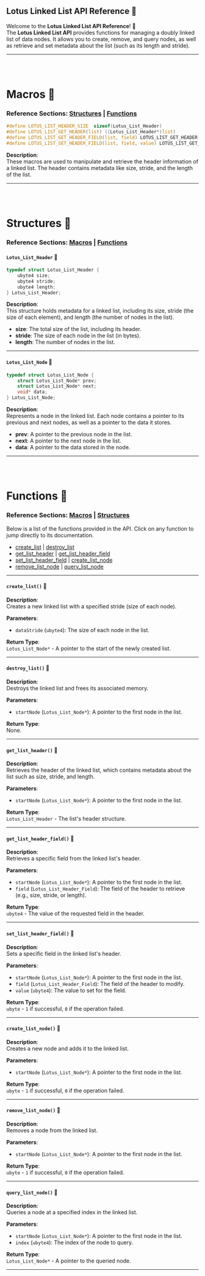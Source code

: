 ## **Lotus Linked List API Reference 🪷**

Welcome to the **Lotus Linked List API Reference**! 🪷  
The **Lotus Linked List API** provides functions for managing a doubly linked list of data nodes. It allows you to create, remove, and query nodes, as well as retrieve and set metadata about the list (such as its length and stride).

---

<br>
<br>

<a id="Macros"></a>
# **Macros 🪷**

### **Reference Sections:** [Structures](#Structures) | [Functions](#Functions)

```c
#define LOTUS_LIST_HEADER_SIZE  sizeof(Lotus_List_Header)
#define LOTUS_LIST_GET_HEADER(list) ((Lotus_List_Header*)list)
#define LOTUS_LIST_GET_HEADER_FIELD(list, field) LOTUS_LIST_GET_HEADER(list)[field]
#define LOTUS_LIST_SET_HEADER_FIELD(list, field, value) LOTUS_LIST_GET_HEADER(list)[field] = value
```

**Description**:  
These macros are used to manipulate and retrieve the header information of a linked list. The header contains metadata like size, stride, and the length of the list.

---

<br>
<br>

<a id="Structures"></a>
# **Structures 🪷**

### **Reference Sections:** [Macros](#Macros) | [Functions](#Functions)

<a id="Lotus_List_Header"></a>
#### **`Lotus_List_Header`** 🪷
```c
typedef struct Lotus_List_Header {
    ubyte4 size;
    ubyte4 stride;
    ubyte4 length;
} Lotus_List_Header;
```

**Description**:  
This structure holds metadata for a linked list, including its size, stride (the size of each element), and length (the number of nodes in the list).

- **size**: The total size of the list, including its header.
- **stride**: The size of each node in the list (in bytes).
- **length**: The number of nodes in the list.

---

<a id="Lotus_List_Node"></a>
#### **`Lotus_List_Node`** 🪷
```c
typedef struct Lotus_List_Node {
    struct Lotus_List_Node* prev;
    struct Lotus_List_Node* next;
    void* data;
} Lotus_List_Node;
```

**Description**:  
Represents a node in the linked list. Each node contains a pointer to its previous and next nodes, as well as a pointer to the data it stores.

- **prev**: A pointer to the previous node in the list.
- **next**: A pointer to the next node in the list.
- **data**: A pointer to the data stored in the node.

---

<br>
<br>

<a id="Functions"></a>
# **Functions 🪷**

### **Reference Sections:** [Macros](#Macros) | [Structures](#Structures)

Below is a list of the functions provided in the API. Click on any function to jump directly to its documentation.

- [create_list](#create_list) | [destroy_list](#destroy_list)  
- [get_list_header](#get_list_header) | [get_list_header_field](#get_list_header_field)  
- [set_list_header_field](#set_list_header_field) | [create_list_node](#create_list_node)  
- [remove_list_node](#remove_list_node) | [query_list_node](#query_list_node)  

---

<a id="create_list"></a>
#### **`create_list()`** 🪷

**Description**:  
Creates a new linked list with a specified stride (size of each node).

**Parameters**:  
- `dataStride` (`ubyte4`): The size of each node in the list.

**Return Type**:  
`Lotus_List_Node*` - A pointer to the start of the newly created list.

---

<a id="destroy_list"></a>
#### **`destroy_list()`** 🪷

**Description**:  
Destroys the linked list and frees its associated memory.

**Parameters**:  
- `startNode` (`Lotus_List_Node*`): A pointer to the first node in the list.

**Return Type**:  
None.

---

<a id="get_list_header"></a>
#### **`get_list_header()`** 🪷

**Description**:  
Retrieves the header of the linked list, which contains metadata about the list such as size, stride, and length.

**Parameters**:  
- `startNode` (`Lotus_List_Node*`): A pointer to the first node in the list.

**Return Type**:  
`Lotus_List_Header` - The list's header structure.

---

<a id="get_list_header_field"></a>
#### **`get_list_header_field()`** 🪷

**Description**:  
Retrieves a specific field from the linked list's header.

**Parameters**:  
- `startNode` (`Lotus_List_Node*`): A pointer to the first node in the list.
- `field` (`Lotus_List_Header_Field`): The field of the header to retrieve (e.g., size, stride, or length).

**Return Type**:  
`ubyte4` - The value of the requested field in the header.

---

<a id="set_list_header_field"></a>
#### **`set_list_header_field()`** 🪷

**Description**:  
Sets a specific field in the linked list's header.

**Parameters**:  
- `startNode` (`Lotus_List_Node*`): A pointer to the first node in the list.
- `field` (`Lotus_List_Header_Field`): The field of the header to modify.
- `value` (`ubyte4`): The value to set for the field.

**Return Type**:  
`ubyte` - `1` if successful, `0` if the operation failed.

---

<a id="create_list_node"></a>
#### **`create_list_node()`** 🪷

**Description**:  
Creates a new node and adds it to the linked list.

**Parameters**:  
- `startNode` (`Lotus_List_Node*`): A pointer to the first node in the list.

**Return Type**:  
`ubyte` - `1` if successful, `0` if the operation failed.

---

<a id="remove_list_node"></a>
#### **`remove_list_node()`** 🪷

**Description**:  
Removes a node from the linked list.

**Parameters**:  
- `startNode` (`Lotus_List_Node*`): A pointer to the first node in the list.

**Return Type**:  
`ubyte` - `1` if successful, `0` if the operation failed.

---

<a id="query_list_node"></a>
#### **`query_list_node()`** 🪷

**Description**:  
Queries a node at a specified index in the linked list.

**Parameters**:  
- `startNode` (`Lotus_List_Node*`): A pointer to the first node in the list.
- `index` (`ubyte4`): The index of the node to query.

**Return Type**:  
`Lotus_List_Node*` - A pointer to the queried node.

---